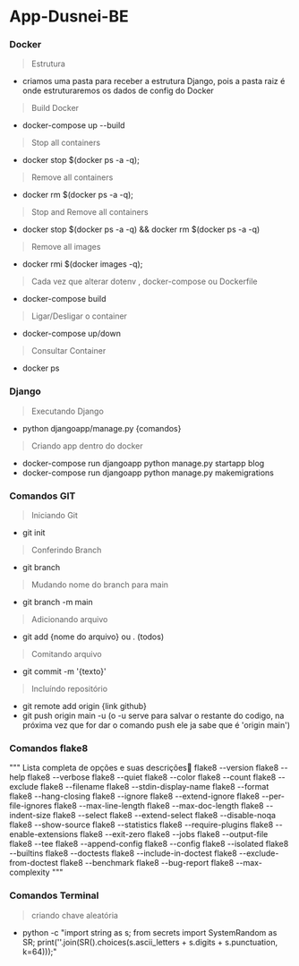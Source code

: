 # App-Dusnei-BE

### Docker
> Estrutura
- criamos uma pasta para receber a estrutura Django, pois a pasta raiz é onde estruturaremos os dados de config do Docker

> Build Docker
- docker-compose up --build

> Stop all containers
- docker stop $(docker ps -a -q); 

> Remove all containers
- docker rm $(docker ps -a -q);

> Stop and Remove all containers
- docker stop $(docker ps -a -q) && docker rm $(docker ps -a -q)

> Remove all images
- docker rmi $(docker images -q);

> Cada vez que alterar dotenv , docker-compose ou Dockerfile
- docker-compose build

> Ligar/Desligar o container
- docker-compose up/down

> Consultar Container
- docker ps


### Django
> Executando Django
- python djangoapp/manage.py {comandos}

> Criando app dentro do docker
- docker-compose run djangoapp python manage.py startapp blog
- docker-compose run djangoapp python manage.py makemigrations

### Comandos GIT
> Iniciando Git
- git init

> Conferindo Branch
- git branch

> Mudando nome do branch para main
- git branch -m main

> Adicionando arquivo
- git add {nome do arquivo} ou . (todos)

> Comitando arquivo
- git commit -m '{texto}'

> Incluíndo repositório
- git remote add origin {link github}
- git push origin main -u (o -u serve para salvar o restante do codigo, na próxima vez que for dar o comando push ele ja sabe que é 'origin main')

### Comandos flake8
 """
    Lista completa de opções e suas descrições
    flake8 --version
    flake8 --help
    flake8 --verbose
    flake8 --quiet
    flake8 --color
    flake8 --count
    flake8 --exclude
    flake8 --filename
    flake8 --stdin-display-name
    flake8 --format
    flake8 --hang-closing
    flake8 --ignore
    flake8 --extend-ignore
    flake8 --per-file-ignores
    flake8 --max-line-length
    flake8 --max-doc-length
    flake8 --indent-size
    flake8 --select
    flake8 --extend-select
    flake8 --disable-noqa
    flake8 --show-source
    flake8 --statistics
    flake8 --require-plugins
    flake8 --enable-extensions
    flake8 --exit-zero
    flake8 --jobs
    flake8 --output-file
    flake8 --tee
    flake8 --append-config
    flake8 --config
    flake8 --isolated
    flake8 --builtins
    flake8 --doctests
    flake8 --include-in-doctest
    flake8 --exclude-from-doctest
    flake8 --benchmark
    flake8 --bug-report
    flake8 --max-complexity
 """

 ### Comandos Terminal
 > criando chave aleatória
 - python -c "import string as s; from secrets import SystemRandom as SR; print(''.join(SR().choices(s.ascii_letters + s.digits + s.punctuation, k=64)));"


### 